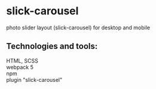 # slick-carousel
photo slider layout (slick-carousel) for desktop and mobile

## Technologies and tools:
HTML, SCSS  
webpack 5  
npm  
plugin "slick-carousel"  

